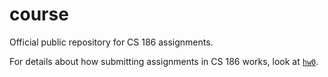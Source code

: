 # course
Official public repository for CS 186 assignments.

For details about how submitting assignments in CS 186 works, look at [`hw0`](https://github.com/cs186-spring15/course/blob/master/hw0/README.md).
